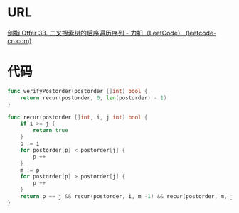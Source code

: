 # URL

[剑指 Offer 33. 二叉搜索树的后序遍历序列 - 力扣（LeetCode） (leetcode-cn.com)](https://leetcode-cn.com/problems/er-cha-sou-suo-shu-de-hou-xu-bian-li-xu-lie-lcof/)

# 代码

```go
func verifyPostorder(postorder []int) bool {
    return recur(postorder, 0, len(postorder) - 1)
}

func recur(postorder []int, i, j int) bool {
    if i >= j {
        return true
    }
    p := i 
    for postorder[p] < postorder[j] {
        p ++
    }
    m := p
    for postorder[p] > postorder[j] {
        p ++
    }
    return p == j && recur(postorder, i, m -1) && recur(postorder, m, j-1)
}
```

